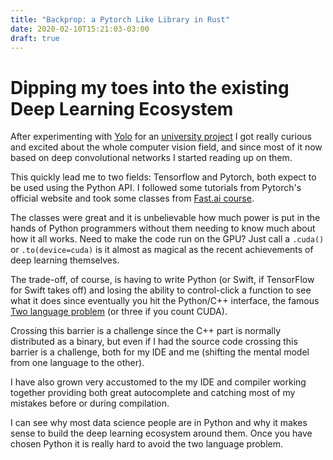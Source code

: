 ```yaml
---
title: "Backprop: a Pytorch Like Library in Rust"
date: 2020-02-10T15:21:03-03:00
draft: true
---
```


# Dipping my toes into the existing Deep Learning Ecosystem

After experimenting with [Yolo](https://pjreddie.com/darknet/yolo/) for an 
[university project](/posts/machine_learning_rust_simd_i) I got really 
curious and excited about the whole computer vision field, and since most of it now
based on deep convolutional networks I started reading up on them. 

This quickly lead me to two fields: Tensorflow and Pytorch, both expect to be used
using the Python API. I followed some tutorials from Pytorch's official website and
took some classes from [Fast.ai course](https://www.fast.ai). 
 
The classes were great and it is unbelievable how much power is put in the hands of 
Python programmers without them needing to know much about how it all works. 
Need to make the code run on the GPU? Just call a ```.cuda()``` or ```.to(device=cuda)```
is it almost as magical as the recent achievements of deep learning themselves. 

The trade-off, of course, is having to write Python 
(or Swift, if TensorFlow for Swift takes off) and losing the ability to control-click
a function to see what it does since eventually you hit the Python/C++ interface, 
the famous [Two language problem](https://www.quora.com/What-is-the-2-language-problem-in-data-science)
 (or three if you count CUDA).
 
 
Crossing this barrier is a challenge since the C++ part is normally distributed as a binary, but
even if I had the source code crossing this barrier is a challenge, both for my IDE and me (shifting the
mental model from one language to the other).

I have also grown very accustomed to the my IDE and compiler working together providing both
great autocomplete and catching most of my mistakes before or during compilation. 

I can see why most data science people are in Python and why it makes sense to build the
deep learning ecosystem around them. Once you have chosen Python it is really hard to avoid
the two language problem.  


